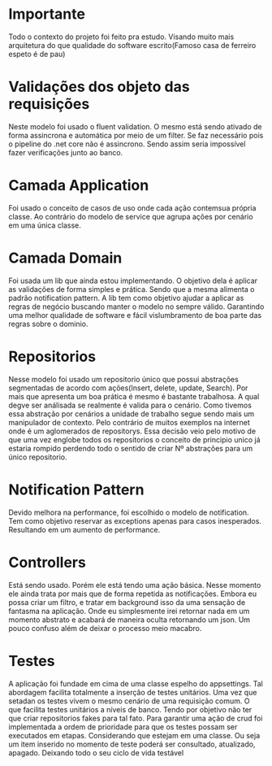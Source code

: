 # Importante
Todo o contexto do projeto foi feito pra estudo. Visando muito mais arquitetura do que qualidade do software escrito(Famoso casa de ferreiro espeto é de pau)

# Validações dos objeto das requisições
Neste modelo foi usado o fluent validation. O mesmo está sendo ativado de forma assincrona e automática por meio de um filter. Se faz necessário pois o pipeline do .net core não é assincrono. Sendo assim seria impossível fazer verificações junto ao banco. 

# Camada Application
Foi usado o conceito de casos de uso onde cada ação contemsua própria classe. Ao contrário do modelo de service que agrupa ações por cenário em uma única classe.

# Camada Domain
Foi usada um lib que ainda estou implementando. O objetivo dela é aplicar as validações de forma simples e prática. Sendo que a mesma alimenta o padrão notification pattern.
A lib tem como objetivo ajudar a aplicar as regras de negócio buscando manter o modelo no sempre válido. Garantindo uma melhor qualidade de software e fácil vislumbramento de boa parte das regras sobre o dominio.

# Repositorios
Nesse modelo foi usado um repositorio único que possui abstrações segmentadas de acordo com ações(Insert, delete, update, Search). Por mais que apresenta um boa prática é mesmo é bastante trabalhosa. A qual degve ser análisada se realmente é valida para o cenário.
Como tivemos essa abstração por cenários a unidade de trabalho segue sendo mais um manipulador de contexto. Pelo contrário de muitos exemplos na internet onde é um aglomerados de repositorys. Essa decisão veio pelo motivo de que uma vez englobe todos os repositorios o conceito de principio unico já estaria rompido perdendo todo o sentido de criar Nº abstrações para um único repositorio.

# Notification Pattern 
Devido melhora na performance, foi escolhido o modelo de notification. Tem como objetivo reservar as exceptions apenas para casos inesperados. Resultando em um aumento de performance.

# Controllers
Está sendo usado. Porém ele está tendo uma ação básica. Nesse momento ele ainda trata por mais que de forma repetida as notificações. Embora eu possa criar um filtro, e tratar em background isso da uma sensação de fantasma na aplicação.
Onde eu simplesmente irei retornar nada em um momento abstrato e acabará de maneira oculta retornando um json. Um pouco confuso além de deixar o processo meio macabro.

# Testes
A aplicação foi fundade em cima de uma classe espelho do appsettings. Tal abordagem facilita totalmente a inserção de testes unitários. Uma vez que setadan os testes vivem o mesmo cenário de uma requisição comum. O que facilita testes unitários a níveis de banco.
Tendo por objetivo não ter que criar repositorios fakes para tal fato. 
Para garantir uma ação de crud foi implementada a ordem de prioridade para que os testes possam ser executados em etapas. Considerando que estejam em uma classe. Ou seja um item inserido no momento de teste poderá ser consultado, atualizado, apagado. Deixando todo o seu ciclo de vida testável
